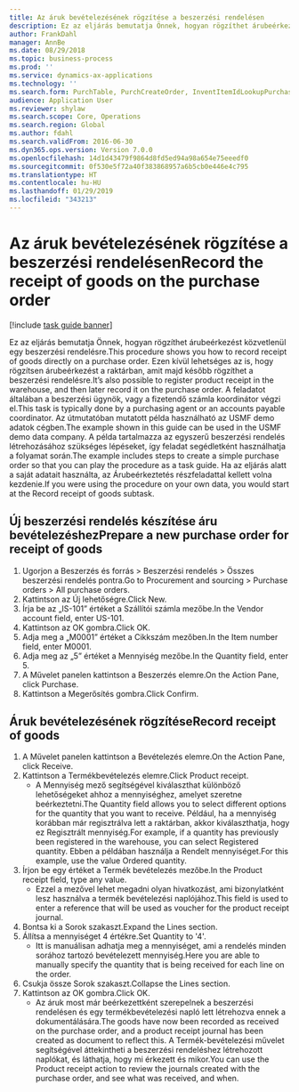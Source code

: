 ```yaml
---
title: Az áruk bevételezésének rögzítése a beszerzési rendelésen
description: Ez az eljárás bemutatja Önnek, hogyan rögzíthet árubeérkezést közvetlenül egy beszerzési rendelésre.
author: FrankDahl
manager: AnnBe
ms.date: 08/29/2018
ms.topic: business-process
ms.prod: ''
ms.service: dynamics-ax-applications
ms.technology: ''
ms.search.form: PurchTable, PurchCreateOrder, InventItemIdLookupPurchase, PurchEditLines
audience: Application User
ms.reviewer: shylaw
ms.search.scope: Core, Operations
ms.search.region: Global
ms.author: fdahl
ms.search.validFrom: 2016-06-30
ms.dyn365.ops.version: Version 7.0.0
ms.openlocfilehash: 14d1d43479f9864d8fd5ed94a98a654e75eeedf0
ms.sourcegitcommit: 0f530e5f72a40f383868957a6b5cb0e446e4c795
ms.translationtype: HT
ms.contentlocale: hu-HU
ms.lasthandoff: 01/29/2019
ms.locfileid: "343213"
---
```

# <a name="record-the-receipt-of-goods-on-the-purchase-order"></a><span data-ttu-id="edc99-103">Az áruk bevételezésének rögzítése a beszerzési rendelésen</span><span class="sxs-lookup"><span data-stu-id="edc99-103">Record the receipt of goods on the purchase order</span></span>

[!include [task guide banner](../../includes/task-guide-banner.md)]

<span data-ttu-id="edc99-104">Ez az eljárás bemutatja Önnek, hogyan rögzíthet árubeérkezést közvetlenül egy beszerzési rendelésre.</span><span class="sxs-lookup"><span data-stu-id="edc99-104">This procedure shows you how to record receipt of goods directly on a purchase order.</span></span> <span data-ttu-id="edc99-105">Ezen kívül lehetséges az is, hogy rögzítsen árubeérkezést a raktárban, amit majd később rögzíthet a beszerzési rendelésre.</span><span class="sxs-lookup"><span data-stu-id="edc99-105">It’s also possible to register product receipt in the warehouse, and then later record it on the purchase order.</span></span> <span data-ttu-id="edc99-106">A feladatot általában a beszerzési ügynök, vagy a fizetendő számla koordinátor végzi el.</span><span class="sxs-lookup"><span data-stu-id="edc99-106">This task is typically done by a purchasing agent or an accounts payable coordinator.</span></span> <span data-ttu-id="edc99-107">Az útmutatóban mutatott példa használható az USMF demo adatok cégben.</span><span class="sxs-lookup"><span data-stu-id="edc99-107">The example shown in this guide can be used in the USMF demo data company.</span></span> <span data-ttu-id="edc99-108">A példa tartalmazza az egyszerű beszerzési rendelés létrehozásához szükséges lépéseket, így feladat segédletként használhatja a folyamat során.</span><span class="sxs-lookup"><span data-stu-id="edc99-108">The example includes steps to create a simple purchase order so that you can play the procedure as a task guide.</span></span> <span data-ttu-id="edc99-109">Ha az eljárás alatt a saját adatait használta, az Árubeérkeztetés részfeladattal kellett volna kezdenie.</span><span class="sxs-lookup"><span data-stu-id="edc99-109">If you were using the procedure on your own data, you would start at the Record receipt of goods subtask.</span></span>


## <a name="prepare-a-new-purchase-order-for-receipt-of-goods"></a><span data-ttu-id="edc99-110">Új beszerzési rendelés készítése áru bevételezéshez</span><span class="sxs-lookup"><span data-stu-id="edc99-110">Prepare a new purchase order for receipt of goods</span></span>
1. <span data-ttu-id="edc99-111">Ugorjon a Beszerzés és forrás > Beszerzési rendelés > Összes beszerzési rendelés pontra.</span><span class="sxs-lookup"><span data-stu-id="edc99-111">Go to Procurement and sourcing > Purchase orders > All purchase orders.</span></span>
2. <span data-ttu-id="edc99-112">Kattintson az Új lehetőségre.</span><span class="sxs-lookup"><span data-stu-id="edc99-112">Click New.</span></span>
3. <span data-ttu-id="edc99-113">Írja be az „IS-101” értéket a Szállítói számla mezőbe.</span><span class="sxs-lookup"><span data-stu-id="edc99-113">In the Vendor account field, enter US-101.</span></span>
4. <span data-ttu-id="edc99-114">Kattintson az OK gombra.</span><span class="sxs-lookup"><span data-stu-id="edc99-114">Click OK.</span></span>
5. <span data-ttu-id="edc99-115">Adja meg a „M0001” értéket a Cikkszám mezőben.</span><span class="sxs-lookup"><span data-stu-id="edc99-115">In the Item number field, enter M0001.</span></span>
6. <span data-ttu-id="edc99-116">Adja meg az „5” értéket a Mennyiség mezőbe.</span><span class="sxs-lookup"><span data-stu-id="edc99-116">In the Quantity field, enter 5.</span></span>
7. <span data-ttu-id="edc99-117">A Művelet panelen kattintson a Beszerzés elemre.</span><span class="sxs-lookup"><span data-stu-id="edc99-117">On the Action Pane, click Purchase.</span></span>
8. <span data-ttu-id="edc99-118">Kattintson a Megerősítés gombra.</span><span class="sxs-lookup"><span data-stu-id="edc99-118">Click Confirm.</span></span>

## <a name="record-receipt-of-goods"></a><span data-ttu-id="edc99-119">Áruk bevételezésének rögzítése</span><span class="sxs-lookup"><span data-stu-id="edc99-119">Record receipt of goods</span></span>
1. <span data-ttu-id="edc99-120">A Művelet panelen kattintson a Bevételezés elemre.</span><span class="sxs-lookup"><span data-stu-id="edc99-120">On the Action Pane, click Receive.</span></span>
2. <span data-ttu-id="edc99-121">Kattintson a Termékbevételezés elemre.</span><span class="sxs-lookup"><span data-stu-id="edc99-121">Click Product receipt.</span></span>
    * <span data-ttu-id="edc99-122">A Mennyiség mező segítségével kiválaszthat különböző lehetőségeket ahhoz a mennyiséghez, amelyet szeretne beérkeztetni.</span><span class="sxs-lookup"><span data-stu-id="edc99-122">The Quantity field allows you to select different options for the quantity that you want to receive.</span></span> <span data-ttu-id="edc99-123">Például, ha a mennyiség korábban már regisztrálva lett a raktárban, akkor kiválaszthatja, hogy ez Regisztrált mennyiség.</span><span class="sxs-lookup"><span data-stu-id="edc99-123">For example, if a quantity has previously been registered in the warehouse, you can select Registered quantity.</span></span>  <span data-ttu-id="edc99-124">Ebben a példában használja a Rendelt mennyiséget.</span><span class="sxs-lookup"><span data-stu-id="edc99-124">For this example, use the value Ordered quantity.</span></span>   
3. <span data-ttu-id="edc99-125">Írjon be egy értéket a Termék bevételezés mezőbe.</span><span class="sxs-lookup"><span data-stu-id="edc99-125">In the Product receipt field, type any value.</span></span>
    * <span data-ttu-id="edc99-126">Ezzel a mezővel lehet megadni olyan hivatkozást, ami bizonylatként lesz használva a termék bevételezési naplójához.</span><span class="sxs-lookup"><span data-stu-id="edc99-126">This field is used to enter a reference that will be used as voucher for the product receipt journal.</span></span>  
4. <span data-ttu-id="edc99-127">Bontsa ki a Sorok szakaszt.</span><span class="sxs-lookup"><span data-stu-id="edc99-127">Expand the Lines section.</span></span>
5. <span data-ttu-id="edc99-128">Állítsa a mennyiséget 4 értékre.</span><span class="sxs-lookup"><span data-stu-id="edc99-128">Set Quantity to '4'.</span></span>
    * <span data-ttu-id="edc99-129">Itt is manuálisan adhatja meg a mennyiséget, ami a rendelés minden sorához tartozó bevételezett mennyiség.</span><span class="sxs-lookup"><span data-stu-id="edc99-129">Here you are able to manually specify the quantity that is being received for each line on the order.</span></span>  
6. <span data-ttu-id="edc99-130">Csukja össze Sorok szakaszt.</span><span class="sxs-lookup"><span data-stu-id="edc99-130">Collapse the Lines section.</span></span>
7. <span data-ttu-id="edc99-131">Kattintson az OK gombra.</span><span class="sxs-lookup"><span data-stu-id="edc99-131">Click OK.</span></span>
    * <span data-ttu-id="edc99-132">Az áruk most már beérkezettként szerepelnek a beszerzési rendelésen és egy termékbevételezési napló lett létrehozva ennek a dokumentálására.</span><span class="sxs-lookup"><span data-stu-id="edc99-132">The goods have now been recorded as received on the purchase order, and a product receipt journal has been created as document to reflect this.</span></span> <span data-ttu-id="edc99-133">A Termék-bevételezési művelet segítségével áttekintheti a beszerzési rendeléshez létrehozott naplókat, és láthatja, hogy mi érkezett és mikor.</span><span class="sxs-lookup"><span data-stu-id="edc99-133">You can use the Product receipt action to review the journals created with the purchase order, and see what was received, and when.</span></span>  

